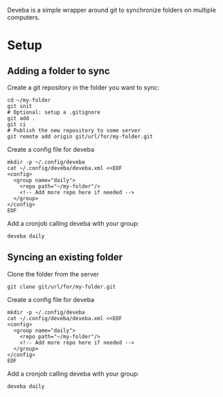 Deveba is a simple wrapper around git to synchronize folders on multiple computers.

# Setup

## Adding a folder to sync
Create a git repository in the folder you want to sync:

    cd ~/my-folder
    git init
    # Optional: setup a .gitignore
    git add .
    git ci
    # Publish the new repository to some server
    git remote add origin git/url/for/my-folder.git

Create a config file for deveba

    mkdir -p ~/.config/deveba
    cat ~/.config/deveba/deveba.xml <<EOF
    <config>
      <group name="daily">
        <repo path="~/my-folder"/>
        <!-- Add more repo here if needed -->
      </group>
    </config>
    EOF

Add a cronjob calling deveba with your group:

    deveba daily

## Syncing an existing folder

Clone the folder from the server

    git clone git/url/for/my-folder.git

Create a config file for deveba

    mkdir -p ~/.config/deveba
    cat ~/.config/deveba/deveba.xml <<EOF
    <config>
      <group name="daily">
        <repo path="~/my-folder"/>
        <!-- Add more repo here if needed -->
      </group>
    </config>
    EOF

Add a cronjob calling deveba with your group:

    deveba daily
